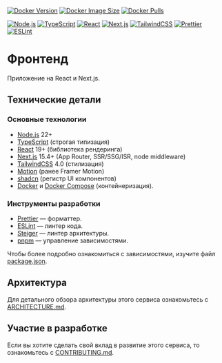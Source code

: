 [![Docker Version](https://img.shields.io/docker/v/tanaxxt/simple-template-frontend/latest?logo=docker)](https://hub.docker.com/r/tanaxxt/simple-template-frontend)
[![Docker Image Size](https://img.shields.io/docker/image-size/tanaxxt/simple-template-frontend/latest?logo=docker)](https://hub.docker.com/r/tanaxxt/simple-template-frontend)
[![Docker Pulls](https://img.shields.io/docker/pulls/tanaxxt/simple-template-frontend?logo=docker)](https://hub.docker.com/r/tanaxxt/simple-template-frontend)

[![Node.js](https://img.shields.io/badge/Node.js-32752F?logo=nodedotjs&labelColor=gray)](https://nodejs.org)
[![TypeScript](https://img.shields.io/badge/TypeScript-3178C6?logo=typescript&labelColor=gray)](https://www.typescriptlang.org)
[![React](https://img.shields.io/badge/React-087EA4?logo=react&labelColor=gray)](https://react.dev)
[![Next.js](https://img.shields.io/badge/Next.js-000?logo=nextdotjs&labelColor=gray)](https://nextjs.org)
[![TailwindCSS](https://img.shields.io/badge/TailwindCSS-030712?logo=tailwindcss&labelColor=gray)](https://tailwindcss.com)
[![Prettier](https://img.shields.io/badge/Prettier-1A2B34?logo=prettier&labelColor=gray)](https://prettier.io)
[![ESLint](https://img.shields.io/badge/ESLint-4B32C3?logo=eslint&labelColor=gray)](https://eslint.org)

# Фронтенд

Приложение на React и Next.js.

## Технические детали

### Основные технологии

- [Node.js](https://nodejs.org) 22+
- [TypeScript](https://www.typescriptlang.org) (строгая типизация)
- [React](https://react.dev) 19+ (библиотека рендеринга)
- [Next.js](https://nextjs.org) 15.4+ (App Router, SSR/SSG/ISR, node middleware)
- [TailwindCSS](https://tailwindcss.com) 4.0 (стилизация)
- [Motion](https://motion.dev) (ранее Framer Motion)
- [shadcn](https://ui.shadcn.com) (регистр UI компонентов)
- [Docker](https://www.docker.com/) и [Docker Compose](https://docs.docker.com/compose/) (контейнеризация).

### Инструменты разработки

- [Prettier](https://github.com/python/mypy) — форматтер.
- [ESLint](https://github.com/astral-sh/ruff) — линтер кода.
- [Steiger](https://github.com/feature-sliced/steiger) — линтер архитектуры.
- [pnpm](https://pnpm.io) — управление зависимостями.

Чтобы более подробно ознакомиться с зависимостями, изучите файл [package.json](./package.json).

## Архитектура

Для детального обзора архитектуры этого сервиса ознакомьтесь с [ARCHITECTURE.md](./docs/ARCHITECTURE.md).

## Участие в разработке

Если вы хотите сделать свой вклад в развитие этого сервиса, то ознакомьтесь с [CONTRIBUTING.md](./docs/CONTRIBUTING.md).
